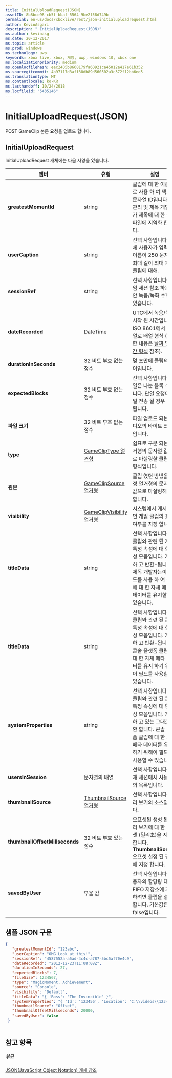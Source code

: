 ```yaml
---
title: InitialUploadRequest(JSON)
assetID: 8b8bce98-cb5f-bbaf-5564-9be2f58d749b
permalink: en-us/docs/xboxlive/rest/json-initialuploadrequest.html
author: KevinAsgari
description: " InitialUploadRequest(JSON)"
ms.author: kevinasg
ms.date: 20-12-2017
ms.topic: article
ms.prod: windows
ms.technology: uwp
keywords: xbox live, xbox, 게임, uwp, windows 10, xbox one
ms.localizationpriority: medium
ms.openlocfilehash: eac2405b8668179fa60921ca45012a417e61b352
ms.sourcegitcommit: 4b97117d3aff38db89d560502a3c372f12bb6ed5
ms.translationtype: MT
ms.contentlocale: ko-KR
ms.lasthandoff: 10/24/2018
ms.locfileid: "5435146"
---
```

# <a name="initialuploadrequest-json"></a>InitialUploadRequest(JSON)
POST GameClip 본문 요청을 업로드 합니다. 
<a id="ID4EN"></a>

 
## <a name="initialuploadrequest"></a>InitialUploadRequest
 
InitialUploadRequest 개체에는 다음 사양을 있습니다.
 
| 멤버| 유형| 설명| 
| --- | --- | --- | 
| <b>greatestMomentId</b>| string| 클립에 대 한 이름으로 사용 하 여 텍스트 문자열 ID입니다. 이 관리 및 제목 개발자가 제목에 대 한 구성 파일에 지역화 합니다.| 
| <b>userCaption</b>| string| 선택 사항입니다. 대체 사용자가 입력 한 이름이 250 문자의 최대 길이 최대 게임 클립에 대해.| 
| <b>sessionRef</b>| string| 선택 사항입니다. 게임 세션 참조 하는 동안 녹음/녹화 수행 되었습니다.| 
| <b>dateRecorded</b>| DateTime| UTC에서 녹음/녹화 시작 된 시간입니다. ISO 8601에서 문자열로 배열 형식 (자세한 내용은 <a href="http://www.w3.org/TR/NOTE-datetime">날짜 및 시간 형식</a> 참조).| 
| <b>durationInSeconds</b>| 32 비트 부호 없는 정수| 몇 초만에 클립의 길이입니다.| 
| <b>expectedBlocks</b>| 32 비트 부호 없는 정수| 선택 사항입니다. 파일은 나눈 블록 수입니다. 단일 요청에 파일 전송 될 경우 생략 됩니다.| 
| <b>파일 크기</b>| 32 비트 부호 없는 정수| 파일 업로드 되는 비디오의 바이트 크기입니다.| 
| <b>type</b>| [GameClipType 열거형](../enums/gvr-enum-gamecliptypes.md)| 쉼표로 구분 되는 열거형의 문자열 값으로 마샬링할 클립의 형식입니다.| 
| <b>원본</b>| [GameClipSource 열거형](../enums/gvr-enum-gameclipsource.md)| 클립 였던 방법을 지정 열거형의 문자열 값으로 마샬링해야 합니다.| 
| <b>visibility</b>| [GameClipVisibility 열거형](../enums/gvr-enum-gameclipvisibility.md)| 시스템에서 게시 되 면 게임 클립의 표시 여부를 지정 합니다.| 
| <b>titleData</b>| string| 선택 사항입니다. 이 클립와 관련 된 제목 특정 속성에 대 한 속성 모음입니다. 저장 하 고 반환-됩니다. 제목 개발자는이 필드를 사용 하 여 클립에 대 한 자체 메타 데이터를 유지할 수 있습니다.| 
| <b>titleData</b>| string| 선택 사항입니다. 이 클립와 관련 된 콘솔 특정 속성에 대 한 속성 모음입니다. 저장 하 고 반환-됩니다. 콘솔 플랫폼 클립에 대 한 자체 메타 데이터를 유지 하기 위해이 필드를 사용할 수 있습니다.| 
| <b>systemProperties</b>| string| 선택 사항입니다. 이 클립와 관련 된 콘솔 특정 속성에 대 한 속성 모음입니다. 저장 하 고 있는 그대로 반환 합니다. 콘솔 플랫폼 클립에 대 한 자체 메타 데이터를 유지 하기 위해이 필드를 사용할 수 있습니다.| 
| <b>usersInSession</b>| 문자열의 배열| 선택 사항입니다. 현재 세션에서 사용자의 목록입니다.| 
| <b>thumbnailSource</b>| [ThumbnailSource 열거형](../enums/gvr-enum-thumbnailsource.md)| 선택 사항입니다. 미리 보기의 소스입니다.| 
| <b>thumbnailOffsetMillseconds</b>| 32 비트 부호 있는 정수| 오프셋된 생성 된 미리 보기에 대 한 오프셋 (밀리초)을 지정합니다. <b>ThumbnailSource</b> 오프셋 설정 된 경우에 지정 합니다.| 
| <b>savedByUser</b>| 부울 값| 선택 사항입니다. 사용자의 할당량 대신 FIFO 저장소에 저장 하려면 클립을 설정 합니다. 기본값은 false입니다.| 
  
<a id="ID4ERH"></a>

 
## <a name="sample-json-syntax"></a>샘플 JSON 구문
 

```json
{
   "greatestMomentId": "123abc",
   "userCaption": "OMG Look at this!",
   "sessionRef": "4587552a-a5ad-4c4c-a787-5bc5af70e4c9",
   "dateRecorded": "2012-12-23T11:08:08Z",
   "durationInSeconds": 27,
   "expectedBlocks": 7,
   "fileSize": 1234567,
   "type": "MagicMoment, Achievement",
   "source": "Console",
   "visibility": "Default",
   "titleData": "{ 'Boss': 'The Invincible' }",
   "systemProperties": "{ 'Id': '123456', 'Location': 'C:\\videos\\123456.mp4' }",
   "thumbnailSource": "Offset",
   "thumbnailOffsetMillseconds": 20000,
   "savedByUser": false
 }
    
```

  
<a id="ID4E1H"></a>

 
## <a name="see-also"></a>참고 항목
 
<a id="ID4E3H"></a>

 
##### <a name="parent"></a>부모 

[JSON(JavaScript Object Notation) 개체 참조](atoc-xboxlivews-reference-json.md)

   